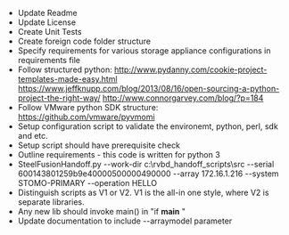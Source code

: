 - Update Readme
- Update License
- Create Unit Tests
- Create foreign code folder structure
- Specify requirements for various storage appliance configurations in requirements file
- Follow structured python: http://www.pydanny.com/cookie-project-templates-made-easy.html
https://www.jeffknupp.com/blog/2013/08/16/open-sourcing-a-python-project-the-right-way/
http://www.connorgarvey.com/blog/?p=184
- Follow VMware python SDK structure: https://github.com/vmware/pyvmomi
- Setup configuration script to validate the environemt, python, perl, sdk and etc.
- Setup script should have prerequisite check
- Outline requirements - this code is written for python 3
- SteelFusionHandoff.py --work-dir c:\rvbd_handoff_scripts\src --serial 600143801259b9e40000500000490000 --array 172.16.1.216 --system STOMO-PRIMARY --operation HELLO
- Distinguish scripts as V1 or V2. V1 is the all-in one style, where V2 is separate libraries.
- Any new lib should invoke main() in "if __main__ "
- Update documentation to include --arraymodel parameter